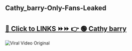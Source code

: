 
 ## Cathy_barry-Only-Fans-Leaked

# <h2><a href="https://clipsfans.com/Cathy_barry&ref=git">🔗 Click to LINKS ⏩⏩ 👉 🟢 Cathy barry </a></h2>

<a href="https://clipsfans.com/Cathy_barry&ref=git" rel="nofollow" data-target="animated-image.originalLink"><img src="https://i.ibb.co.com/xMMVF88/686577567.gif" alt="Viral Video Original" style="max-width: 100%; display: inline-block;" data-target="animated-image.originalImage"></a>
